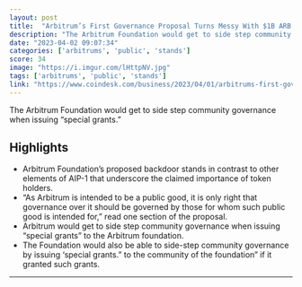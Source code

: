 ```yaml
---
layout: post
title:  "Arbitrum’s First Governance Proposal Turns Messy With $1B ARB Tokens at Stake"
description: "The Arbitrum Foundation would get to side step community governance when issuing “special grants.”"
date: "2023-04-02 09:07:34"
categories: ['arbitrums', 'public', 'stands']
score: 34
image: "https://i.imgur.com/lHttpNV.jpg"
tags: ['arbitrums', 'public', 'stands']
link: "https://www.coindesk.com/business/2023/04/01/arbitrums-first-governance-proposal-turns-messy-with-1b-arb-tokens-at-stake/"
---
```


The Arbitrum Foundation would get to side step community governance when issuing “special grants.”

## Highlights

- Arbitrum Foundation’s proposed backdoor stands in contrast to other elements of AIP-1 that underscore the claimed importance of token holders.
- “As Arbitrum is intended to be a public good, it is only right that governance over it should be governed by those for whom such public good is intended for,” read one section of the proposal.
- Arbitrum would get to side step community governance when issuing “special grants” to the Arbitrum foundation.
- The Foundation would also be able to side-step community governance by issuing ‘special grants.”  to the community of the foundation” if it granted such grants.

---
